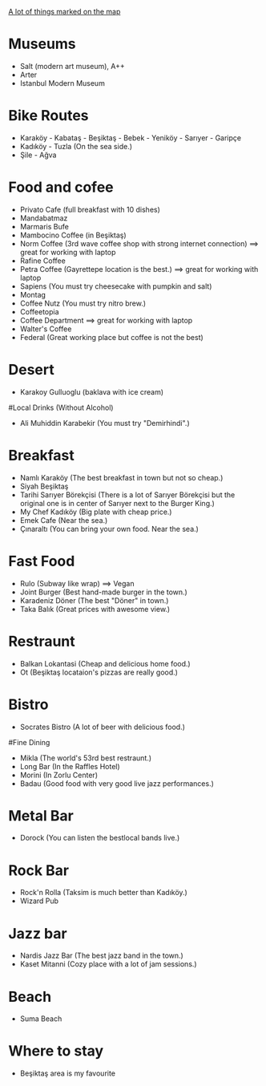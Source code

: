 [A lot of things marked on the map](https://drive.google.com/open?id=1mbI4GxIkwBrYmFmDPEG38xzaMpI&usp=sharing)

# Museums

* Salt (modern art museum), A++
* Arter
* Istanbul Modern Museum


# Bike Routes

* Karaköy - Kabataş - Beşiktaş - Bebek - Yeniköy - Sarıyer - Garipçe
* Kadıköy - Tuzla (On the sea side.)
* Şile - Ağva


# Food and cofee

* Privato Cafe (full breakfast with 10 dishes)
* Mandabatmaz
* Marmaris Bufe
* Mambocino Coffee (in Beşiktaş)
* Norm Coffee (3rd wave coffee shop with strong internet connection) ==> great for working with laptop
* Rafine Coffee
* Petra Coffee (Gayrettepe location is the best.) ==> great for working with laptop
* Sapiens (You must try cheesecake with pumpkin and salt)
* Montag
* Coffee Nutz (You must try nitro brew.)
* Coffeetopia
* Coffee Department ==> great for working with laptop
* Walter's Coffee
* Federal (Great working place but coffee is not the best)


# Desert

* Karakoy Gulluoglu (baklava with ice cream)


#Local Drinks (Without Alcohol)

* Ali Muhiddin Karabekir (You must try "Demirhindi".)


# Breakfast

* Namlı Karaköy (The best breakfast in town but not so cheap.)
* Siyah Beşiktaş
* Tarihi Sarıyer Börekçisi (There is a lot of Sarıyer Börekçisi but the original one is in center of Sarıyer next to the Burger King.)
* My Chef Kadıköy (Big plate with cheap price.)
* Emek Cafe (Near the sea.)
* Çınaraltı (You can bring your own food. Near the sea.)


# Fast Food

* Rulo (Subway like wrap) ==> Vegan
* Joint Burger (Best hand-made burger in the town.)
* Karadeniz Döner (The best "Döner" in town.)
* Taka Balık (Great prices with awesome view.)


# Restraunt

* Balkan Lokantasi (Cheap and delicious home food.)
* Ot (Beşiktaş locataion's pizzas are really good.)

# Bistro

* Socrates Bistro (A lot of beer with delicious food.)


#Fine Dining

* Mikla (The world's 53rd best restraunt.)
* Long Bar (In the Raffles Hotel)
* Morini (In Zorlu Center)
* Badau (Good food with very good live jazz performances.)


# Metal Bar

* Dorock (You can listen the bestlocal bands live.)


# Rock Bar

* Rock'n Rolla (Taksim is much better than Kadıköy.)
* Wizard Pub


# Jazz bar

* Nardis Jazz Bar (The best jazz band in the town.)
* Kaset Mitanni (Cozy place with a lot of jam sessions.)


# Beach

* Suma Beach

# Where to stay

* Beşiktaş area is my favourite
